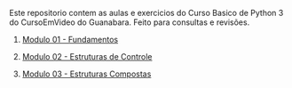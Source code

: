 Este repositorio contem as aulas e exercicios do Curso Basico de Python 3 do CursoEmVideo do Guanabara.
Feito para consultas e revisões.

1. [Modulo 01 - Fundamentos](https://www.youtube.com/playlist?list=PLpwygc0AuGOXJ18fPwPNIeXvzKid_AUkm)

2. [Modulo 02 - Estruturas de Controle](https://www.youtube.com/playlist?list=PLHz_AreHm4dk_nZHmxxf_J0WRAqy5Czye)

3. [Modulo 03 - Estruturas Compostas](https://www.youtube.com/playlist?list=PLHz_AreHm4dksnH2jVTIVNviIMBVYyFnH)
